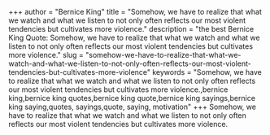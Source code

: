 +++
author = "Bernice King"
title = "Somehow, we have to realize that what we watch and what we listen to not only often reflects our most violent tendencies but cultivates more violence."
description = "the best Bernice King Quote: Somehow, we have to realize that what we watch and what we listen to not only often reflects our most violent tendencies but cultivates more violence."
slug = "somehow-we-have-to-realize-that-what-we-watch-and-what-we-listen-to-not-only-often-reflects-our-most-violent-tendencies-but-cultivates-more-violence"
keywords = "Somehow, we have to realize that what we watch and what we listen to not only often reflects our most violent tendencies but cultivates more violence.,bernice king,bernice king quotes,bernice king quote,bernice king sayings,bernice king saying,quotes, sayings,quote, saying, motivation"
+++
Somehow, we have to realize that what we watch and what we listen to not only often reflects our most violent tendencies but cultivates more violence.
